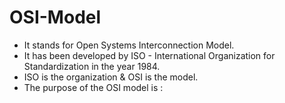 # OSI-Model

- It stands for Open Systems Interconnection Model.
- It has been developed by ISO - International Organization for Standardization in the year 1984.
- ISO is the organization & OSI is the model.
- The purpose of the OSI model is :
